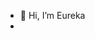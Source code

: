 - 👋 Hi, I’m Eureka
- 
<!---
eurekaylj/eurekaylj is a ✨ special ✨ repository because its `README.md` (this file) appears on your GitHub profile.
You can click the Preview link to take a look at your changes.
--->
